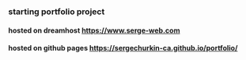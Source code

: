 ### starting portfolio project

#### hosted on dreamhost https://www.serge-web.com

#### hosted on github pages https://sergechurkin-ca.github.io/portfolio/
